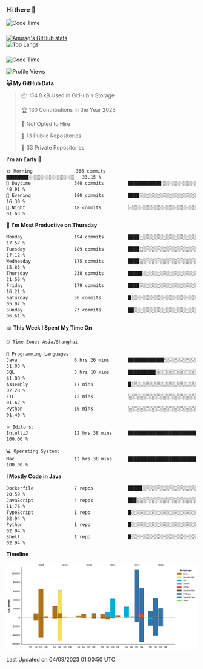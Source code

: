 ### Hi there 👋 

![Code Time](https://img.shields.io/endpoint?style=flat&url=https://codetime-api.datreks.com/badge/1061?logoColor=white%26project=%26recentMS=0%26showProject=false)

<!--
**Muyiafan/Muyiafan** is a ✨ _special_ ✨ repository because its `README.md` (this file) appears on your GitHub profile.

Here are some ideas to get you started:

- 🔭 I’m currently working on ...
- 🌱 I’m currently learning ...
- 👯 I’m looking to collaborate on ...
- 🤔 I’m looking for help with ...
- 💬 Ask me about ...
- 📫 How to reach me: ...
- 😄 Pronouns: ...
- ⚡ Fun fact: ...
-->

### 

[![Anurag's GitHub stats](https://github-readme-stats.vercel.app/api?username=Muyiafan)](https://github.com/anuraghazra/github-readme-stats)
<br>
[![Top Langs](https://github-readme-stats.vercel.app/api/top-langs/?username=Muyiafan)](https://github.com/anuraghazra/github-readme-stats)

### 

<!--START_SECTION:waka-->
![Code Time](http://img.shields.io/badge/Code%20Time-5%2C903%20hrs%2054%20mins-blue)

![Profile Views](http://img.shields.io/badge/Profile%20Views-0-blue)

**🐱 My GitHub Data** 

> 📦 154.8 kB Used in GitHub's Storage 
 > 
> 🏆 130 Contributions in the Year 2023
 > 
> 🚫 Not Opted to Hire
 > 
> 📜 13 Public Repositories 
 > 
> 🔑 33 Private Repositories 
 > 
**I'm an Early 🐤** 

```text
🌞 Morning                366 commits         ████████░░░░░░░░░░░░░░░░░   33.15 % 
🌆 Daytime                540 commits         ████████████░░░░░░░░░░░░░   48.91 % 
🌃 Evening                180 commits         ████░░░░░░░░░░░░░░░░░░░░░   16.30 % 
🌙 Night                  18 commits          ░░░░░░░░░░░░░░░░░░░░░░░░░   01.63 % 
```
📅 **I'm Most Productive on Thursday** 

```text
Monday                   194 commits         ████░░░░░░░░░░░░░░░░░░░░░   17.57 % 
Tuesday                  189 commits         ████░░░░░░░░░░░░░░░░░░░░░   17.12 % 
Wednesday                175 commits         ████░░░░░░░░░░░░░░░░░░░░░   15.85 % 
Thursday                 238 commits         █████░░░░░░░░░░░░░░░░░░░░   21.56 % 
Friday                   179 commits         ████░░░░░░░░░░░░░░░░░░░░░   16.21 % 
Saturday                 56 commits          █░░░░░░░░░░░░░░░░░░░░░░░░   05.07 % 
Sunday                   73 commits          ██░░░░░░░░░░░░░░░░░░░░░░░   06.61 % 
```


📊 **This Week I Spent My Time On** 

```text
🕑︎ Time Zone: Asia/Shanghai

💬 Programming Languages: 
Java                     6 hrs 26 mins       █████████████░░░░░░░░░░░░   51.03 % 
SQL                      5 hrs 10 mins       ██████████░░░░░░░░░░░░░░░   41.00 % 
Assembly                 17 mins             █░░░░░░░░░░░░░░░░░░░░░░░░   02.28 % 
FTL                      12 mins             ░░░░░░░░░░░░░░░░░░░░░░░░░   01.62 % 
Python                   10 mins             ░░░░░░░░░░░░░░░░░░░░░░░░░   01.40 % 

🔥 Editors: 
IntelliJ                 12 hrs 38 mins      █████████████████████████   100.00 % 

💻 Operating System: 
Mac                      12 hrs 38 mins      █████████████████████████   100.00 % 
```

**I Mostly Code in Java** 

```text
Dockerfile               7 repos             █████░░░░░░░░░░░░░░░░░░░░   20.59 % 
JavaScript               4 repos             ███░░░░░░░░░░░░░░░░░░░░░░   11.76 % 
TypeScript               1 repo              █░░░░░░░░░░░░░░░░░░░░░░░░   02.94 % 
Python                   1 repo              █░░░░░░░░░░░░░░░░░░░░░░░░   02.94 % 
Shell                    1 repo              █░░░░░░░░░░░░░░░░░░░░░░░░   02.94 % 
```



**Timeline**

![Lines of Code chart](https://raw.githubusercontent.com/Muyiafan/Muyiafan/main/assets/bar_graph.png)


 Last Updated on 04/09/2023 01:00:50 UTC
<!--END_SECTION:waka-->

